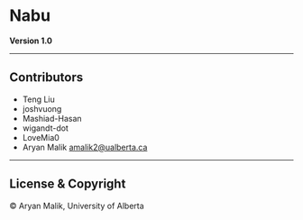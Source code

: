 # Nabu

**Version 1.0**

---

## Contributors

- Teng Liu
- joshvuong
- Mashiad-Hasan
- wigandt-dot
- LoveMia0
- Aryan Malik <amalik2@ualberta.ca>

---

## License & Copyright

© Aryan Malik, University of Alberta

